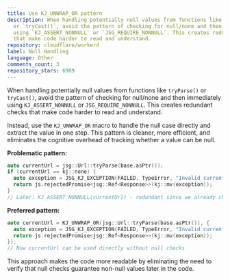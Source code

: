```yaml
---
title: Use KJ_UNWRAP_OR pattern
description: When handling potentially null values from functions like `tryParse()`
  or `tryCast()`, avoid the pattern of checking for null/none and then immediately
  using `KJ_ASSERT_NONNULL` or `JSG_REQUIRE_NONNULL`. This creates redundant checks
  that make code harder to read and understand.
repository: cloudflare/workerd
label: Null Handling
language: Other
comments_count: 3
repository_stars: 6989
---
```


When handling potentially null values from functions like `tryParse()` or `tryCast()`, avoid the pattern of checking for null/none and then immediately using `KJ_ASSERT_NONNULL` or `JSG_REQUIRE_NONNULL`. This creates redundant checks that make code harder to read and understand.

Instead, use the `KJ_UNWRAP_OR` macro to handle the null case directly and extract the value in one step. This pattern is cleaner, more efficient, and eliminates the cognitive overhead of tracking whether a value can be null.

**Problematic pattern:**
```cpp
auto currentUrl = jsg::Url::tryParse(base.asPtr());
if (currentUrl == kj::none) {
  auto exception = JSG_KJ_EXCEPTION(FAILED, TypeError, "Invalid current URL");
  return js.rejectedPromise<jsg::Ref<Response>>(kj::mv(exception));
}
// Later: KJ_ASSERT_NONNULL(currentUrl) - redundant since we already checked
```

**Preferred pattern:**
```cpp
auto currentUrl = KJ_UNWRAP_OR(jsg::Url::tryParse(base.asPtr()), {
  auto exception = JSG_KJ_EXCEPTION(FAILED, TypeError, "Invalid current URL");
  return js.rejectedPromise<jsg::Ref<Response>>(kj::mv(exception));
});
// Now currentUrl can be used directly without null checks
```

This approach makes the code more readable by eliminating the need to verify that null checks guarantee non-null values later in the code.